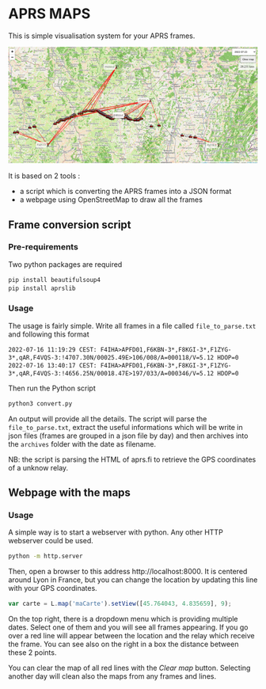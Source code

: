 # APRS MAPS

This is simple visualisation system for your APRS frames.

![demo-aprs-maps](docs/demo-aprs-maps.png)

It is based on 2 tools :

 * a script which is converting the APRS frames into a JSON format
 * a webpage using OpenStreetMap to draw all the frames

## Frame conversion script

### Pre-requirements

Two python packages are required

```bash
pip install beautifulsoup4
pip install aprslib
```

### Usage

The usage is fairly simple. Write all frames in a file called `file_to_parse.txt` and following this format

```
2022-07-16 11:19:29 CEST: F4IHA>APFD01,F6KBN-3*,F8KGI-3*,F1ZYG-3*,qAR,F4VQS-3:!4707.30N/00025.49E>106/008/A=000118/V=5.12 HDOP=0
2022-07-16 13:40:17 CEST: F4IHA>APFD01,F6KBN-3*,F8KGI-3*,F1ZYG-3*,qAR,F4VQS-3:!4656.25N/00018.47E>197/033/A=000346/V=5.12 HDOP=0
```

Then run the Python script 

```bash
python3 convert.py
```

An output will provide all the details. The script will parse the `file_to_parse.txt`, extract the useful informations which will be write in json files (frames are grouped in a json file by day) and then archives into the `archives` folder with the date as filename.

NB: the script is parsing the HTML of aprs.fi to retrieve the GPS coordinates of a unknow relay.

## Webpage with the maps

### Usage

A simple way is to start a webserver with python. Any other HTTP webserver could be used.

```bash
python -m http.server
```

Then, open a browser to this address http://localhost:8000. It is centered around Lyon in France, but you can change the location by updating this line with your GPS coordinates.

```javascript
var carte = L.map('maCarte').setView([45.764043, 4.835659], 9);
```

On the top right, there is a dropdown menu which is providing multiple dates. Select one of them and you will see all frames appearing. If you go over a red line will appear between the location and the relay which receive the frame. You can see also on the right in a box the distance between these 2 points.

You can clear the map of all red lines with the _Clear map_ button. Selecting another day will clean also the maps from any frames and lines.